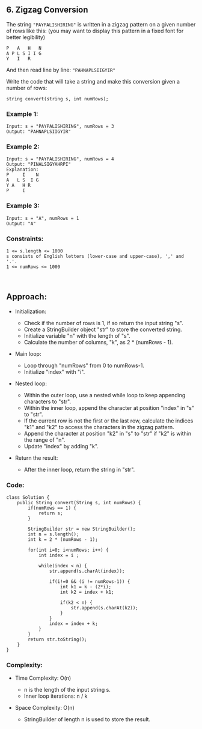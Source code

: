 ## 6. Zigzag Conversion   

The string ```"PAYPALISHIRING"``` is written in a zigzag pattern on a given number of rows like this: (you may want to display this pattern in a 
fixed font for better legibility)   

```
P   A   H   N
A P L S I I G
Y   I   R         
```   

And then read line by line: ```"PAHNAPLSIIGYIR"```  


Write the code that will take a string and make this conversion given a number of rows:  

```
string convert(string s, int numRows);
```   

### Example 1:   
```
Input: s = "PAYPALISHIRING", numRows = 3
Output: "PAHNAPLSIIGYIR"
```   

### Example 2:   
``` 
Input: s = "PAYPALISHIRING", numRows = 4
Output: "PINALSIGYAHRPI"
Explanation:
P     I    N
A   L S  I G
Y A   H R
P     I
```    

### Example 3:   
```
Input: s = "A", numRows = 1
Output: "A"
```   

### Constraints:  
```
1 <= s.length <= 1000
s consists of English letters (lower-case and upper-case), ',' and '.'.
1 <= numRows <= 1000
```    

<br>  

## Approach:   

* Initialization:
    * Check if the number of rows is 1, if so return the input string "s".
    * Create a StringBuilder object "str" to store the converted string.
    * Initialize variable "n" with the length of "s".
    * Calculate the number of columns, "k", as 2 * (numRows - 1).

* Main loop:
    * Loop through "numRows" from 0 to numRows-1.
    * Initialize "index" with "i".

* Nested loop:
    * Within the outer loop, use a nested while loop to keep appending characters to "str".
    * Within the inner loop, append the character at position "index" in "s" to "str".
    * If the current row is not the first or the last row, calculate the indices "k1" and "k2" to access the characters in the zigzag pattern.
    * Append the character at position "k2" in "s" to "str" if "k2" is within the range of "n".
    * Update "index" by adding "k".

* Return the result:
    * After the inner loop, return the string in "str".  

### Code:   
```
class Solution {
    public String convert(String s, int numRows) {
        if(numRows == 1) {
            return s;
        }

        StringBuilder str = new StringBuilder();
        int n = s.length();
        int k = 2 * (numRows - 1);
        
        for(int i=0; i<numRows; i++) {
            int index = i ;

            while(index < n) {
                str.append(s.charAt(index));
                
                if(i!=0 && (i != numRows-1)) {
                    int k1 = k - (2*i);
                    int k2 = index + k1;
                    
                    if(k2 < n) {
                        str.append(s.charAt(k2));
                    }
                }
                index = index + k;   
            }
        }
        return str.toString();
    }
}
```   

### Complexity:   

* Time Complexity: O(n) 
    * n is the length of the input string s.
    * Inner loop iterations: n / k

* Space Complexity: O(n)
    * StringBuilder of length n is used to store the result.   

